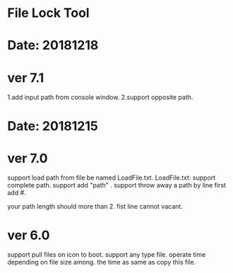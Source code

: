 # File Lock Tool
# Date: 20181218
# ver 7.1
1.add input path from console window.
2.support opposite path.
# Date: 20181215
# ver 7.0
support load path from file be named LoadFile.txt.
LoadFile.txt:
support complete path.
support add "path" .
support throw away a path by line first add #.

your path length should more than 2.
fist line cannot vacant.

# ver 6.0
support pull files on icon to boot.
support any type file.
operate time depending on file size among.
the time as same as copy this file.
